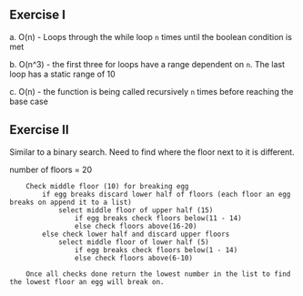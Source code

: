 ## Exercise I

a. O(n) - Loops through the while loop `n` times until the boolean condition is met

b. O(n^3) - the first three for loops have a range dependent on `n`. The last loop has a static range of 10

c. O(n) - the function is being called recursively `n` times before reaching the base case

## Exercise II

Similar to a binary search. Need to find where the floor next to it is different.

number of floors = 20

```
    Check middle floor (10) for breaking egg
        if egg breaks discard lower half of floors (each floor an egg breaks on append it to a list)
            select middle floor of upper half (15)
                if egg breaks check floors below(11 - 14)
                else check floors above(16-20)
        else check lower half and discard upper floors
            select middle floor of lower half (5)
                if egg breaks check floors below(1 - 14)
                else check floors above(6-10)

    Once all checks done return the lowest number in the list to find the lowest floor an egg will break on.
```
